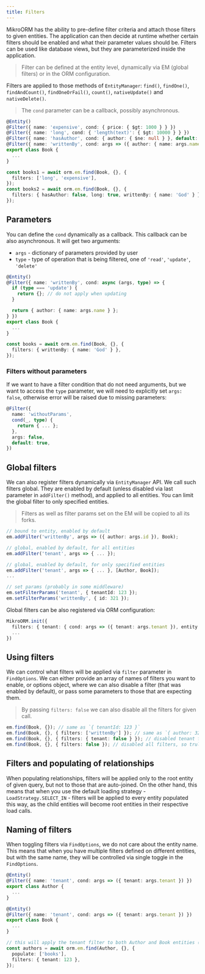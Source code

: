 ```yaml
---
title: Filters
---
```


MikroORM has the ability to pre-define filter criteria and attach those filters 
to given entities. The application can then decide at runtime whether certain 
filters should be enabled and what their parameter values should be. Filters 
can be used like database views, but they are parameterized inside the application.

> Filter can be defined at the entity level, dynamically via EM (global filters) 
> or in the ORM configuration.

Filters are applied to those methods of `EntityManager`: `find()`, `findOne()`, 
`findAndCount()`, `findOneOrFail()`, `count()`, `nativeUpdate()` and `nativeDelete()`. 

> The `cond` parameter can be a callback, possibly asynchronous.

```typescript
@Entity()
@Filter({ name: 'expensive', cond: { price: { $gt: 1000 } } })
@Filter({ name: 'long', cond: { 'length(text)': { $gt: 10000 } } })
@Filter({ name: 'hasAuthor', cond: { author: { $ne: null } }, default: true })
@Filter({ name: 'writtenBy', cond: args => ({ author: { name: args.name } }) })
export class Book {
  ...
}

const books1 = await orm.em.find(Book, {}, {
  filters: ['long', 'expensive'],
});
const books2 = await orm.em.find(Book, {}, {
  filters: { hasAuthor: false, long: true, writtenBy: { name: 'God' } },
});
```

## Parameters

You can define the `cond` dynamically as a callback. This callback can be also 
asynchronous. It will get two arguments:

- `args` - dictionary of parameters provided by user
- `type` - type of operation that is being filtered, one of `'read'`, `'update'`, `'delete'`

```typescript
@Entity()
@Filter({ name: 'writtenBy', cond: async (args, type) => {
  if (type === 'update') {
    return {}; // do not apply when updating
  }

  return { author: { name: args.name } };
} })
export class Book {
  ...
}

const books = await orm.em.find(Book, {}, {
  filters: { writtenBy: { name: 'God' } },
});
```

### Filters without parameters

If we want to have a filter condition that do not need arguments, but we want
to access the `type` parameter, we will need to explicitly set `args: false`, 
otherwise error will be raised due to missing parameters:

```ts
@Filter({
  name: 'withoutParams',
  cond(_, type) {
    return { ... };
  },
  args: false,
  default: true,
})
```

## Global filters

We can also register filters dynamically via `EntityManager` API. We call such filters 
global. They are enabled by default (unless disabled via last parameter in `addFilter()`
method), and applied to all entities. You can limit the global filter to only specified
entities. 

> Filters as well as filter params set on the EM will be copied to all its forks.

```typescript
// bound to entity, enabled by default
em.addFilter('writtenBy', args => ({ author: args.id }), Book);

// global, enabled by default, for all entities
em.addFilter('tenant', args => { ... });

// global, enabled by default, for only specified entities
em.addFilter('tenant', args => { ... }, [Author, Book]);
...

// set params (probably in some middleware)
em.setFilterParams('tenant', { tenantId: 123 });
em.setFilterParams('writtenBy', { id: 321 });
```

Global filters can be also registered via ORM configuration:

```typescript
MikroORM.init({
  filters: { tenant: { cond: args => ({ tenant: args.tenant }), entity: ['Author', 'User'] } },
  ...
})
```

## Using filters

We can control what filters will be applied via `filter` parameter in `FindOptions`.
We can either provide an array of names of filters you want to enable, or options 
object, where we can also disable a filter (that was enabled by default), or pass some
parameters to those that are expecting them.

> By passing `filters: false` we can also disable all the filters for given call. 

```typescript
em.find(Book, {}); // same as `{ tenantId: 123 }`
em.find(Book, {}, { filters: ['writtenBy'] }); // same as `{ author: 321, tenantId: 123 }`
em.find(Book, {}, { filters: { tenant: false } }); // disabled tenant filter, so truly `{}`
em.find(Book, {}, { filters: false }); // disabled all filters, so truly `{}`
```

## Filters and populating of relationships

When populating relationships, filters will be applied only to the root entity of 
given query, but not to those that are auto-joined. On the other hand, this means that
when you use the default loading strategy - `LoadStrategy.SELECT_IN` - filters will
be applied to every entity populated this way, as the child entities will become
root entities in their respective load calls.

## Naming of filters

When toggling filters via `FindOptions`, we do not care about the entity name. This
means that when you have multiple filters defined on different entities, but with 
the same name, they will be controlled via single toggle in the `FindOptions`. 

```typescript
@Entity()
@Filter({ name: 'tenant', cond: args => ({ tenant: args.tenant }) })
export class Author {
  ...
}

@Entity()
@Filter({ name: 'tenant', cond: args => ({ tenant: args.tenant }) })
export class Book {
  ...
}

// this will apply the tenant filter to both Author and Book entities (with SELECT_IN loading strategy)
const authors = await orm.em.find(Author, {}, {
  populate: ['books'],
  filters: { tenant: 123 },
});
```
